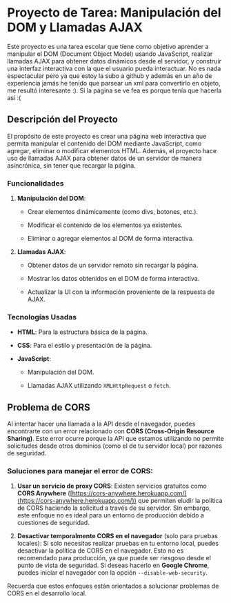 # Proyecto de Tarea: Manipulación del DOM y Llamadas AJAX

Este proyecto es una tarea escolar que tiene como objetivo aprender a manipular el DOM (Document Object Model) usando JavaScript, realizar llamadas AJAX para obtener datos dinámicos desde el servidor, y construir una interfaz interactiva con la que el usuario pueda interactuar. No es nada espectacular pero ya que estoy la subo a github y además en un año de experiencia jamás he tenido que parsear un xml para convertirlo en objeto, me resultó interesante :). Si la página se ve fea es porque tenía que hacerla asi :(

## Descripción del Proyecto

El propósito de este proyecto es crear una página web interactiva que permita manipular el contenido del DOM mediante JavaScript, como agregar, eliminar o modificar elementos HTML. Además, el proyecto hace uso de llamadas AJAX para obtener datos de un servidor de manera asincrónica, sin tener que recargar la página.

### Funcionalidades

1. **Manipulación del DOM**:
    
    * Crear elementos dinámicamente (como divs, botones, etc.).
        
    * Modificar el contenido de los elementos ya existentes.
        
    * Eliminar o agregar elementos al DOM de forma interactiva.
        
2. **Llamadas AJAX**:
    
    * Obtener datos de un servidor remoto sin recargar la página.
        
    * Mostrar los datos obtenidos en el DOM de forma interactiva.
        
    * Actualizar la UI con la información proveniente de la respuesta de AJAX.

### Tecnologías Usadas

* **HTML**: Para la estructura básica de la página.
    
* **CSS**: Para el estilo y presentación de la página.
    
* **JavaScript**:
    
    * Manipulación del DOM.
        
    * Llamadas AJAX utilizando `XMLHttpRequest` o `fetch`.


## Problema de CORS

Al intentar hacer una llamada a la API desde el navegador, puedes encontrarte con un error relacionado con **CORS (Cross-Origin Resource Sharing)**. Este error ocurre porque la API que estamos utilizando no permite solicitudes desde otros dominios (como el de tu servidor local) por razones de seguridad.

### Soluciones para manejar el error de CORS:

1. **Usar un servicio de proxy CORS**:
   Existen servicios gratuitos como **CORS Anywhere** ([https://cors-anywhere.herokuapp.com/](https://cors-anywhere.herokuapp.com/)) que permiten eludir la política de CORS haciendo la solicitud a través de su servidor. Sin embargo, este enfoque no es ideal para un entorno de producción debido a cuestiones de seguridad.

2. **Desactivar temporalmente CORS en el navegador** (solo para pruebas locales):
   Si solo necesitas realizar pruebas en tu entorno local, puedes desactivar la política de CORS en el navegador. Esto no es recomendado para producción, ya que puede ser riesgoso desde el punto de vista de seguridad. Si deseas hacerlo en **Google Chrome**, puedes iniciar el navegador con la opción `--disable-web-security`.

Recuerda que estos enfoques están orientados a solucionar problemas de CORS en el desarrollo local.